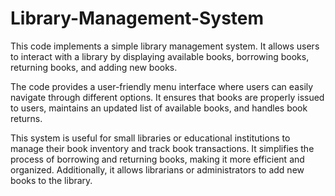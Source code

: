 # Library-Management-System
This code implements a simple library management system. It allows users to interact with a library by displaying available books, borrowing books, returning books, and adding new books.

The code provides a user-friendly menu interface where users can easily navigate through different options. It ensures that books are properly issued to users, maintains an updated list of available books, and handles book returns.

This system is useful for small libraries or educational institutions to manage their book inventory and track book transactions. It simplifies the process of borrowing and returning books, making it more efficient and organized. Additionally, it allows librarians or administrators to add new books to the library.
